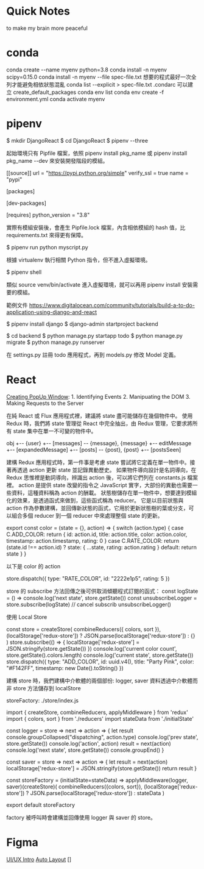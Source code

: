 # Quick Notes

to make my brain more peaceful

# conda

conda create --name myenv python=3.8
conda install -n myenv scipy=0.15.0
conda install -n myenv --file spec-file.txt
想要的程式最好一次全列才能避免相依狀態混亂
conda list --explicit > spec-file.txt
.condarc 可以建立 create_default_packages
conda env list
conda env create -f environment.yml
conda activate myenv

# pipenv

  $ mkdir DjangoReact
  $ cd DjangoReact
  $ pipenv --three

起始環境只有 Pipfile 檔案，依照 pipenv install pkg_name 或 pipenv install pkg_name --dev 來安裝開發階段的模組。

[[source]]
url = "https://pypi.python.org/simple"
verify_ssl = true
name = "pypi"

[packages]

[dev-packages]

[requires]
python_version = "3.8"

實際有模組安裝後，會產生 Pipfile.lock 檔案，內含相依模組的 hash 值，比 requirements.txt 來得更有保障。

$ pipenv run python myscript.py

根據 virtualenv 執行相關 Python 指令，但不進入虛擬環境。

$ pipenv shell

類似 source venv/bin/activate 進入虛擬環境，就可以再用 pipenv install 安裝需要的模組。

範例文件 https://www.digitalocean.com/community/tutorials/build-a-to-do-application-using-django-and-react

$ pipenv install django
$ django-admin startproject backend

$ cd backend
$ python manage.py startapp todo
$ python manage.py migrate
$ python manage.py runserver

在 settings.py 註冊 todo 應用程式，再到 models.py 修改 Model 定義。

# React

[Creating PopUp Window](http://medium.com/@daniela.sandoval/creating-a-popup-window-using-js-and-react-4c4bd125da57): 1. Identifying Events 2. Manipuating the DOM 3. Making Requests to the Server

在純 React 或 Flux 應用程式裡，建議將 state 盡可能儲存在幾個物件中。
使用 Redux 時，我們將 state 管理從 React 中完全抽出，由 Redux 管理，它要求將所有 state 集中在單一不可變的物件中。

obj
+-- {user}
+-- [messages] -- {message}, {message}
+-- editMessage
+-- [expandedMessage]
+-- [posts] -- {post}, {post}
+-- [postsSeen]

建構 Redux 應用程式時，第一件事是考慮 state 嘗試將它定義在單一物件中。接著再透過 action 更新 state 並記錄異動歷史。
如果物件導向設計是名詞導向，在 Redux 思惟裡是動詞導向，辨識出 action 後，可以將它們列在 constants.js 檔案裡。
action 是提供 state 改變的指令之 JavaScript 實字，大部份的異動也需要一些資料，這種資料稱為 action 的酬載。
狀態樹儲存在單一物件中，想要達到模組化的效果，是透過函式來做到，這些函式稱為 reducer。
它是以目前狀態與 action 作為參數建構，並回傳新狀態的函式，它用於更新狀態樹的葉或分支，可以組合多個 reducer 到一個 reducer 中來處理整個 state 的更新。

export const color = (state = {}, action) => {
    switch (action.type) {
        case C.ADD_COLOR:
            return {
                id: action.id,
                title: action.title,
                color: action.color,
                timestamp: action.timestamp,
                rating: 0
            }
        case C.RATE_COLOR:
            return (state.id !== action.id) ?
                state:
                {
                    ...state,
                    rating: action.rating
                }
        default:
            return state
    }
}

以下是 color 的 action

store.dispatch({
    type: "RATE_COLOR",
    id: "2222e1p5",
    rating: 5
})

store 的 subscribe 方法回傳之後可供取消傾聽程式訂閱的函式：
const logState = () => console.log('next state', store.getState())
const unsubscribeLogger = store.subscribe(logState)
// cancel subscrib
unsubscribeLogger()

使用 Local Store

const store = createStore(
    combineReducers({ colors, sort }),
    (localStorage['redux-store']) ?
        JSON.parse(localStorage['redux-store']) :
        {}
)
store.subscribe(() => {
  localStorage['redux-store'] = JSON.stringify(store.getState())
})
console.log('current color count', store.getState().colors.length)
console.log('current state', store.getState())
store.dispatch({
    type: "ADD_COLOR",
    id: uuid.v4(),
    title: "Party Pink",
    color: "#F142FF",
    timestamp: new Date().toString()
})

建構 store 時，我們建構中介軟體的兩個部份: logger, saver
資料透過中介軟體而非 store 方法儲存到 localStore

storeFactory: ./store/index.js

import { createStore,
         combineReducers,
         applyMiddleware } from 'redux'
import { colors, sort } from './reducers'
import stateData from './initialState'

const logger = store => next => action => {
    let result
    console.groupCollapsed("dispatching", action.type)
    console.log('prev state', store.getState())
    console.log('action', action)
    result = next(action)
    console.log('next state', store.getState())
    console.groupEnd()
}

const saver = store => next => action => {
    let result = next(action)
    localStorage['redux-store'] = JSON.stringify(store.getState())
    return result
}

const storeFactory = (initialState=stateData) =>
    applyMiddleware(logger, saver)(createStore)(
    combineReducers({colors, sort}),
    (localStorage['redux-store']) ?
        JSON.parse(localStorage['redux-store']) :
        stateData
)

export default storeFactory

factory 被呼叫時會建構並回傳使用 logger 與 saver 的 store。

# Figma

[UI/UX Intro](https://www.youtube.com/watch?v=slzEfUjuhsQ)
[Auto Layout](https://www.youtube.com/watch?v=JR4N7cSJ54g)
[]

